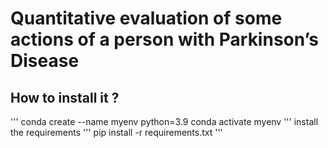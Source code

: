 # Quantitative evaluation of some actions of a person with Parkinson’s Disease

## How to install it ?
'''
conda create --name myenv python=3.9
conda activate myenv
'''
install the requirements
'''
pip install -r requirements.txt
'''
